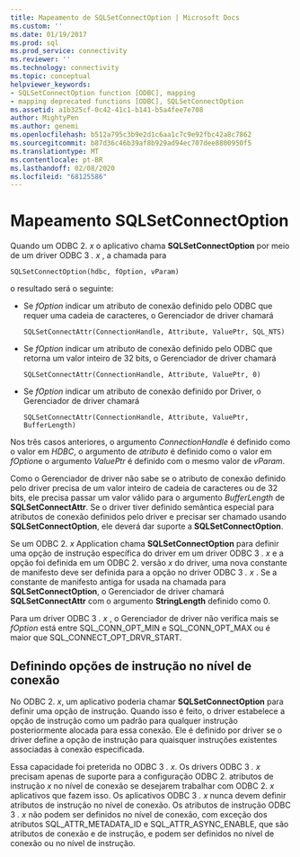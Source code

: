```yaml
---
title: Mapeamento de SQLSetConnectOption | Microsoft Docs
ms.custom: ''
ms.date: 01/19/2017
ms.prod: sql
ms.prod_service: connectivity
ms.reviewer: ''
ms.technology: connectivity
ms.topic: conceptual
helpviewer_keywords:
- SQLSetConnectOption function [ODBC], mapping
- mapping deprecated functions [ODBC], SQLSetConnectOption
ms.assetid: a1b325cf-0c42-41c1-b141-b5a4fee7e708
author: MightyPen
ms.author: genemi
ms.openlocfilehash: b512a795c3b9e2d1c6aa1c7c9e92fbc42a8c7862
ms.sourcegitcommit: b87d36c46b39af8b929ad94ec707dee8800950f5
ms.translationtype: MT
ms.contentlocale: pt-BR
ms.lasthandoff: 02/08/2020
ms.locfileid: "68125586"
---
```

# <a name="sqlsetconnectoption-mapping"></a>Mapeamento SQLSetConnectOption
Quando um ODBC 2. *x* o aplicativo chama **SQLSetConnectOption** por meio de um driver ODBC 3 *. x* , a chamada para  
  
```  
SQLSetConnectOption(hdbc, fOption, vParam)  
```  
  
 o resultado será o seguinte:  
  
-   Se *fOption* indicar um atributo de conexão definido pelo ODBC que requer uma cadeia de caracteres, o Gerenciador de driver chamará  
  
    ```  
    SQLSetConnectAttr(ConnectionHandle, Attribute, ValuePtr, SQL_NTS)  
    ```  
  
-   Se *fOption* indicar um atributo de conexão definido pelo ODBC que retorna um valor inteiro de 32 bits, o Gerenciador de driver chamará  
  
    ```  
    SQLSetConnectAttr(ConnectionHandle, Attribute, ValuePtr, 0)  
    ```  
  
-   Se *fOption* indicar um atributo de conexão definido por Driver, o Gerenciador de driver chamará  
  
    ```  
    SQLSetConnectAttr(ConnectionHandle, Attribute, ValuePtr, BufferLength)  
    ```  
  
 Nos três casos anteriores, o argumento *ConnectionHandle* é definido como o valor em *HDBC*, o argumento de *atributo* é definido como o valor em *fOption*e o argumento *ValuePtr* é definido com o mesmo valor de *vParam*.  
  
 Como o Gerenciador de driver não sabe se o atributo de conexão definido pelo driver precisa de um valor inteiro de cadeia de caracteres ou de 32 bits, ele precisa passar um valor válido para o argumento *BufferLength* de **SQLSetConnectAttr**. Se o driver tiver definido semântica especial para atributos de conexão definidos pelo driver e precisar ser chamado usando **SQLSetConnectOption**, ele deverá dar suporte a **SQLSetConnectOption**.  
  
 Se um ODBC 2. *x* Application chama **SQLSetConnectOption** para definir uma opção de instrução específica do driver em um driver ODBC 3 *. x* e a opção foi definida em um ODBC 2. versão *x* do driver, uma nova constante de manifesto deve ser definida para a opção no driver ODBC 3 *. x* . Se a constante de manifesto antiga for usada na chamada para **SQLSetConnectOption**, o Gerenciador de driver chamará **SQLSetConnectAttr** com o argumento **StringLength** definido como 0.  
  
 Para um driver ODBC 3 *. x* , o Gerenciador de driver não verifica mais se *fOption* está entre SQL_CONN_OPT_MIN e SQL_CONN_OPT_MAX ou é maior que SQL_CONNECT_OPT_DRVR_START.  
  
## <a name="setting-statement-options-on-the-connection-level"></a>Definindo opções de instrução no nível de conexão  
 No ODBC 2. *x*, um aplicativo poderia chamar **SQLSetConnectOption** para definir uma opção de instrução. Quando isso é feito, o driver estabelece a opção de instrução como um padrão para qualquer instrução posteriormente alocada para essa conexão. Ele é definido por driver se o driver define a opção de instrução para quaisquer instruções existentes associadas à conexão especificada.  
  
 Essa capacidade foi preterida no ODBC 3 *. x*. Os drivers ODBC 3 *. x* precisam apenas de suporte para a configuração ODBC 2. atributos de instrução *x* no nível de conexão se desejarem trabalhar com ODBC 2. *x* aplicativos que fazem isso. Os aplicativos ODBC 3 *. x* nunca devem definir atributos de instrução no nível de conexão. Os atributos de instrução ODBC 3 *. x* não podem ser definidos no nível de conexão, com exceção dos atributos SQL_ATTR_METADATA_ID e SQL_ATTR_ASYNC_ENABLE, que são atributos de conexão e de instrução, e podem ser definidos no nível de conexão ou no nível de instrução.
